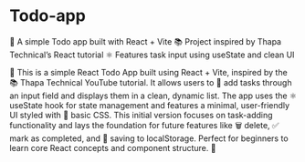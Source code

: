 # Todo-app
📝 A simple Todo app built with React + Vite   📚 Project inspired by Thapa Technical’s React tutorial   ⚛ Features task input using useState and clean UI

🚀 This is a simple React Todo App built using React + Vite, inspired by the 📚 Thapa Technical YouTube tutorial. It allows users to 📝 add tasks through an input field and displays them in a clean, dynamic list. The app uses the ⚛ useState hook for state management and features a minimal, user-friendly UI styled with 🎨 basic CSS. This initial version focuses on task-adding functionality and lays the foundation for future features like 🗑 delete, ✅ mark as completed, and 💾 saving to localStorage. Perfect for beginners to learn core React concepts and component structure. 🙌
